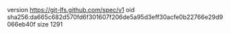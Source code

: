version https://git-lfs.github.com/spec/v1
oid sha256:da665c682d570fd6f301607f206de5a95d3eff30acfe0b22766e29d9066eb40f
size 1291
